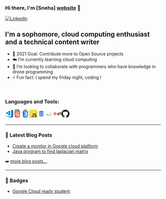 ### Hi there, I'm [Sneha] [website] 👋

[![LinkedIn](https://img.shields.io/badge/LinkedIn-Sneha-blue)](https://www.linkedin.com/in/sneha-veerakumar-2b39081b8/)

## I'm a sophomore, cloud computing enthusiast and a technical content writer

- 🎯 2021 Goal: Contribute more to Open Source projects
- ☁️ I’m currently learning cloud computing
- 🤝 I’m looking to collaborate with programmers who have knowledge in drone programming
- ⚡ Fun fact: I spend my friday night, coding !

<br />

### Languages and Tools:

<img align="left" alt="Visual Studio Code" width="26px" src="https://raw.githubusercontent.com/github/explore/80688e429a7d4ef2fca1e82350fe8e3517d3494d/topics/visual-studio-code/visual-studio-code.png" />
<img align="left" alt="HTML5" width="26px" src="https://raw.githubusercontent.com/github/explore/80688e429a7d4ef2fca1e82350fe8e3517d3494d/topics/html/html.png" />
<img align="left" alt="CSS3" width="26px" src="https://raw.githubusercontent.com/github/explore/80688e429a7d4ef2fca1e82350fe8e3517d3494d/topics/css/css.png" />
<img align="left" alt="JavaScript" width="26px" src="https://raw.githubusercontent.com/github/explore/80688e429a7d4ef2fca1e82350fe8e3517d3494d/topics/javascript/javascript.png" />
<img align="left" alt="SQL" width="26px" src="https://raw.githubusercontent.com/github/explore/80688e429a7d4ef2fca1e82350fe8e3517d3494d/topics/sql/sql.png" />
<img align="left" alt="MySQL" width="26px" src="https://raw.githubusercontent.com/github/explore/80688e429a7d4ef2fca1e82350fe8e3517d3494d/topics/mysql/mysql.png" />
<img align="left" alt="Git" width="26px" src="https://raw.githubusercontent.com/github/explore/80688e429a7d4ef2fca1e82350fe8e3517d3494d/topics/git/git.png" />
<img align="left" alt="GitHub" width="26px" src="https://raw.githubusercontent.com/github/explore/78df643247d429f6cc873026c0622819ad797942/topics/github/github.png" />

<br />
<br />

---
### 📝 Latest Blog Posts

- [Create a monitor in Google cloud platform](https://www.geeksforgeeks.org/google-cloud-platform-creating-a-cloud-monitor/)
- [Java program to find laplacian matrix](https://www.geeksforgeeks.org/java-program-to-find-laplacian-matrix-of-an-undirected-graph/)

➡️ [more blog posts...](https://auth.geeksforgeeks.org/user/snehaveerakumar/articles)

---
### 🎀 Badges

- [Google Cloud ready student](https://www.qwiklabs.com/public_profiles/4382fea0-3271-4f46-8cba-2422f986c956)

[website]: https://snehaveerakumar.github.io/Sneha_Veerakumar.github.io/
